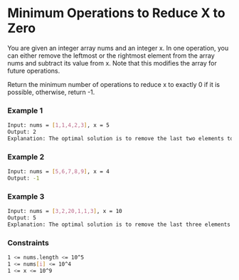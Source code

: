 # Minimum Operations to Reduce X to Zero

You are given an integer array nums and an integer x. In one operation, you can either remove the leftmost or the rightmost element from the array nums and subtract its value from x. Note that this modifies the array for future operations.

Return the minimum number of operations to reduce x to exactly 0 if it is possible, otherwise, return -1.

### Example 1
```sh
Input: nums = [1,1,4,2,3], x = 5
Output: 2
Explanation: The optimal solution is to remove the last two elements to reduce x to zero.
```

### Example 2
```sh
Input: nums = [5,6,7,8,9], x = 4
Output: -1
```

### Example 3
```sh
Input: nums = [3,2,20,1,1,3], x = 10
Output: 5
Explanation: The optimal solution is to remove the last three elements and the first two elements (5 operations in total) to reduce x to zero.
```

### Constraints
```sh
1 <= nums.length <= 10^5
1 <= nums[i] <= 10^4
1 <= x <= 10^9
```
